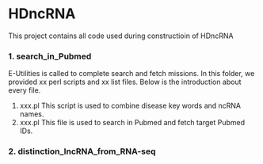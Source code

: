 HDncRNA
=======
This project contains all code used during constructioin of HDncRNA

### 1. search_in_Pubmed
E-Utilities is called to complete search and fetch missions. In this folder, we provided xx perl scripts and xx list files. Below is the introduction about every file.
1. xxx.pl
This script is used to combine disease key words and ncRNA names.
2. xxx.pl
This file is used to search in Pubmed and fetch target Pubmed IDs.

### 2. distinction_lncRNA_from_RNA-seq 


